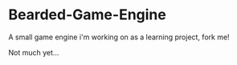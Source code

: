 Bearded-Game-Engine
===================

A small game engine i'm working on as a learning project, fork me!

Not much yet...

